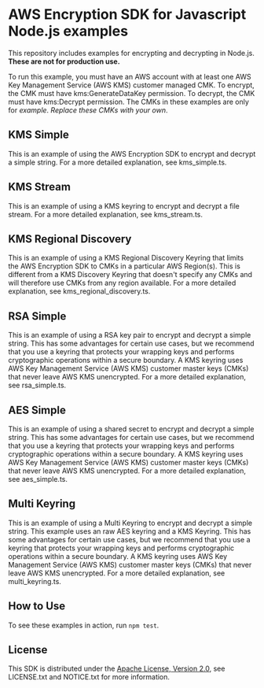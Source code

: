 # AWS Encryption SDK for Javascript Node.js examples

This repository includes examples for encrypting and decrypting in Node.js.
**These are not for production use.**

To run this example, you must have an AWS account with at least one AWS Key Management Service (AWS KMS) customer managed CMK.
To encrypt, the CMK must have kms:GenerateDataKey permission. 
To decrypt, the CMK must have kms:Decrypt permission.
The CMKs in these examples are only for *example*. *Replace these CMKs with your own*.

## KMS Simple

This is an example of using the AWS Encryption SDK to encrypt and decrypt a simple string. 
For a more detailed explanation, see kms_simple.ts.

## KMS Stream

This is an example of using a KMS keyring to encrypt and decrypt a file stream. 
For a more detailed explanation, see kms_stream.ts.

## KMS Regional Discovery

This is an example of using a KMS Regional Discovery Keyring that limits the AWS Encryption SDK to CMKs in a particular AWS Region(s).
This is different from a KMS Discovery Keyring that doesn't specify any CMKs
and will therefore use CMKs from any region available. 
For a more detailed explanation, see kms_regional_discovery.ts.

## RSA Simple

This is an example of using a RSA key pair to encrypt and decrypt a simple string. 
This has some advantages for certain use cases,
but we recommend that you use a keyring that protects your wrapping keys
and performs cryptographic operations within a secure boundary.
A KMS keyring uses AWS Key Management Service (AWS KMS) customer master keys (CMKs) that never leave AWS KMS unencrypted. 
For a more detailed explanation, see rsa_simple.ts.

## AES Simple

This is an example of using a shared secret to encrypt and decrypt a simple string. 
This has some advantages for certain use cases,
but we recommend that you use a keyring that protects your wrapping keys
and performs cryptographic operations within a secure boundary.
A KMS keyring uses AWS Key Management Service (AWS KMS) customer master keys (CMKs) that never leave AWS KMS unencrypted. 
For a more detailed explanation, see aes_simple.ts.

## Multi Keyring

This is an example of using a Multi Keyring to encrypt and decrypt a simple string.
This example uses an raw AES keyring and a KMS Keyring.
This has some advantages for certain use cases,
but we recommend that you use a keyring that protects your wrapping keys
and performs cryptographic operations within a secure boundary.
A KMS keyring uses AWS Key Management Service (AWS KMS) customer master keys (CMKs) that never leave AWS KMS unencrypted. 
For a more detailed explanation, see multi_keyring.ts.

## How to Use

To see these examples in action, run `npm test`.

## License

This SDK is distributed under the
[Apache License, Version 2.0](http://www.apache.org/licenses/LICENSE-2.0),
see LICENSE.txt and NOTICE.txt for more information.
